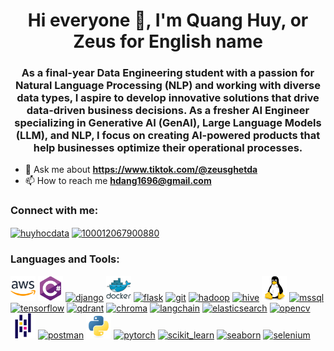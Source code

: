 <h1 align="center">Hi everyone 🫷, I'm Quang Huy, or Zeus for English name</h1>  
<h3 align="center">As a final-year Data Engineering student with a passion for Natural Language Processing (NLP) and working with diverse data types, I aspire to develop innovative solutions that drive data-driven business decisions. As a fresher AI Engineer specializing in Generative AI (GenAI), Large Language Models (LLM), and NLP, I focus on creating AI-powered products that help businesses optimize their operational processes. </h3>

- 💬 Ask me about **https://www.tiktok.com/@zeusghetda**  
- 📫 How to reach me **hdang1696@gmail.com**

<h3 align="left">Connect with me:</h3>  
<p align="left">  
<a href="https://linkedin.com/in/huyhocdata" target="blank"><img align="center" src="https://raw.githubusercontent.com/rahuldkjain/github-profile-readme-generator/master/src/images/icons/Social/linked-in-alt.svg" alt="huyhocdata" height="30" width="40" /></a>  
<a href="https://fb.com/100012067900880" target="blank"><img align="center" src="https://raw.githubusercontent.com/rahuldkjain/github-profile-readme-generator/master/src/images/icons/Social/facebook.svg" alt="100012067900880" height="30" width="40" /></a>  
</p>  

<h3 align="left">Languages and Tools:</h3>  
<p align="left">  
<a href="https://aws.amazon.com" target="_blank" rel="noreferrer"><img src="https://raw.githubusercontent.com/devicons/devicon/master/icons/amazonwebservices/amazonwebservices-original-wordmark.svg" alt="aws" width="40" height="40"/></a>  
<a href="https://www.w3schools.com/cs/" target="_blank" rel="noreferrer"><img src="https://raw.githubusercontent.com/devicons/devicon/master/icons/csharp/csharp-original.svg" alt="csharp" width="40" height="40"/></a>  
<a href="https://www.djangoproject.com/" target="_blank" rel="noreferrer"><img src="https://cdn.worldvectorlogo.com/logos/django.svg" alt="django" width="40" height="40"/></a>  
<a href="https://www.docker.com/" target="_blank" rel="noreferrer"><img src="https://raw.githubusercontent.com/devicons/devicon/master/icons/docker/docker-original-wordmark.svg" alt="docker" width="40" height="40"/></a> 
<a href="https://flask.palletsprojects.com/" target="_blank" rel="noreferrer"><img src="https://encrypted-tbn0.gstatic.com/images?q=tbn:ANd9GcThejmwKaSdHRIvI4IPLvGudxHKM92fKiSDuA&s" alt="flask" width="40" height="40"/></a>  
<a href="https://git-scm.com/" target="_blank" rel="noreferrer"><img src="https://www.vectorlogo.zone/logos/git-scm/git-scm-icon.svg" alt="git" width="40" height="40"/></a>  
<a href="https://hadoop.apache.org/" target="_blank" rel="noreferrer"><img src="https://www.vectorlogo.zone/logos/apache_hadoop/apache_hadoop-icon.svg" alt="hadoop" width="40" height="40"/></a>  
<a href="https://hive.apache.org/" target="_blank" rel="noreferrer"><img src="https://www.vectorlogo.zone/logos/apache_hive/apache_hive-icon.svg" alt="hive" width="40" height="40"/></a>  
<a href="https://www.linux.org/" target="_blank" rel="noreferrer"><img src="https://raw.githubusercontent.com/devicons/devicon/master/icons/linux/linux-original.svg" alt="linux" width="40" height="40"/></a>  
<a href="https://www.microsoft.com/en-us/sql-server" target="_blank" rel="noreferrer"><img src="https://www.svgrepo.com/show/303229/microsoft-sql-server-logo.svg" alt="mssql" width="40" height="40"/></a>
<a href="https://www.tensorflow.org" target="_blank" rel="noreferrer"><img src="https://www.vectorlogo.zone/logos/tensorflow/tensorflow-icon.svg" alt="tensorflow" width="40" height="40"/></a>   
<a href="https://qdrant.tech" target="_blank"><img src="https://avatars.githubusercontent.com/u/73504361?s=280&v=4" alt="qdrant" width="40" height="40"/></a>  
<a href="https://www.trychroma.com/" target="_blank"><img src="https://encrypted-tbn0.gstatic.com/images?q=tbn:ANd9GcRCqd_XPfXSx4LU6aBoVWObLz0ShODYzp9Z6Q&s" alt="chroma" width="40" height="40"/></a> 
<a href="https://www.langchain.com/" target="_blank"><img src="https://lancedb.github.io/lancedb/assets/langchain.png" alt="langchain" width="40" height="40"/></a> 
<a href="https://www.elastic.co/elasticsearch" target="_blank"><img src="https://sue.eu/wp-content/uploads/sites/6/2022/07/elastic-logo-920x920-sue-v02.png" alt="elasticsearch" width="40" height="40"/></a> 
<a href="https://opencv.org/" target="_blank" rel="noreferrer"><img src="https://www.vectorlogo.zone/logos/opencv/opencv-icon.svg" alt="opencv" width="40" height="40"/></a>  
<a href="https://pandas.pydata.org/" target="_blank" rel="noreferrer"><img src="https://raw.githubusercontent.com/devicons/devicon/2ae2a900d2f041da66e950e4d48052658d850630/icons/pandas/pandas-original.svg" alt="pandas" width="40" height="40"/></a>  
<a href="https://postman.com" target="_blank" rel="noreferrer"><img src="https://www.vectorlogo.zone/logos/getpostman/getpostman-icon.svg" alt="postman" width="40" height="40"/></a>  
<a href="https://www.python.org" target="_blank" rel="noreferrer"><img src="https://raw.githubusercontent.com/devicons/devicon/master/icons/python/python-original.svg" alt="python" width="40" height="40"/></a>  
<a href="https://pytorch.org/" target="_blank" rel="noreferrer"><img src="https://www.vectorlogo.zone/logos/pytorch/pytorch-icon.svg" alt="pytorch" width="40" height="40"/></a>  
<a href="https://scikit-learn.org/" target="_blank" rel="noreferrer"><img src="https://upload.wikimedia.org/wikipedia/commons/0/05/Scikit_learn_logo_small.svg" alt="scikit_learn" width="40" height="40"/></a>  
<a href="https://seaborn.pydata.org/" target="_blank" rel="noreferrer"><img src="https://seaborn.pydata.org/_images/logo-mark-lightbg.svg" alt="seaborn" width="40" height="40"/></a>  
<a href="https://www.selenium.dev" target="_blank" rel="noreferrer"><img src="https://raw.githubusercontent.com/detain/svg-logos/780f25886640cef088af994181646db2f6b1a3f8/svg/selenium-logo.svg" alt="selenium" width="40" height="40"/></a>  
</p>   
